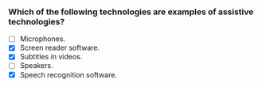 ### Which of the following technologies are examples of assistive technologies?

- [ ] Microphones.
- [x] Screen reader software.
- [x] Subtitles in videos.
- [ ] Speakers.
- [x] Speech recognition software.
